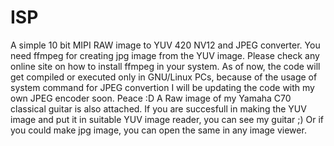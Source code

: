 # ISP
A simple 10 bit MIPI RAW image to YUV 420 NV12 and JPEG converter.
You need ffmpeg for creating jpg image from the YUV image. Please check any online site on how to install ffmpeg in your system.
As of now, the code will get compiled or executed only in GNU/Linux PCs, because of the usage of system command for JPEG convertion
I will be updating the code with my own JPEG encoder soon. Peace :D
A Raw image of my Yamaha C70 classical guitar is also attached.
If you are succesfull in making the YUV image and put it in suitable YUV image reader, you can see my guitar ;)
Or if you could make jpg image, you can open the same in any image viewer.
